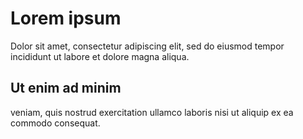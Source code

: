 # Lorem ipsum

Dolor sit amet, consectetur adipiscing elit, sed do eiusmod tempor incididunt 
ut labore et dolore magna aliqua.

##  Ut enim ad minim

veniam, quis nostrud exercitation ullamco laboris nisi ut aliquip ex ea 
commodo consequat.
